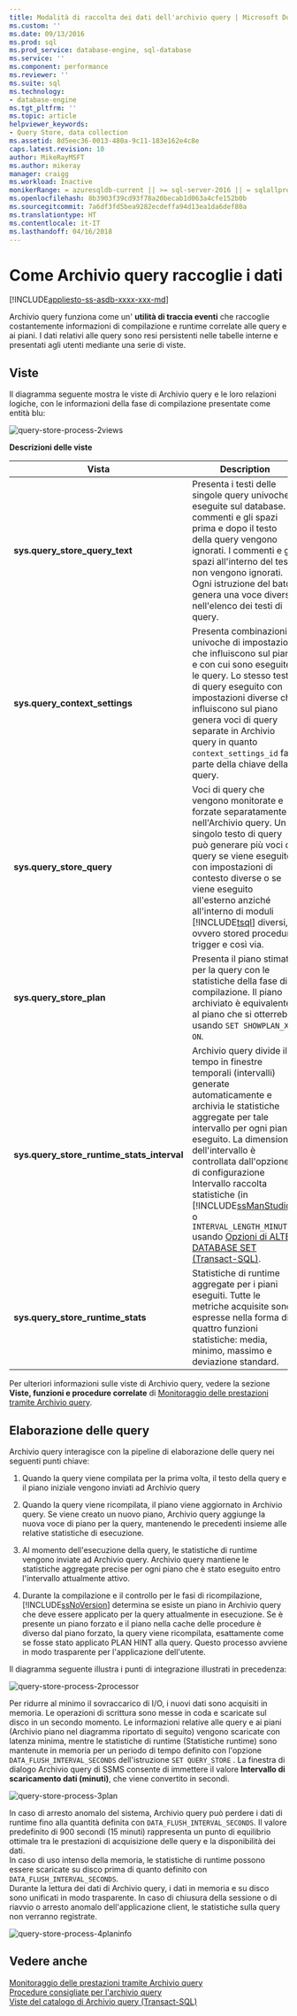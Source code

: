 ```yaml
---
title: Modalità di raccolta dei dati dell'archivio query | Microsoft Docs
ms.custom: ''
ms.date: 09/13/2016
ms.prod: sql
ms.prod_service: database-engine, sql-database
ms.service: ''
ms.component: performance
ms.reviewer: ''
ms.suite: sql
ms.technology:
- database-engine
ms.tgt_pltfrm: ''
ms.topic: article
helpviewer_keywords:
- Query Store, data collection
ms.assetid: 8d5eec36-0013-480a-9c11-183e162e4c8e
caps.latest.revision: 10
author: MikeRayMSFT
ms.author: mikeray
manager: craigg
ms.workload: Inactive
monikerRange: = azuresqldb-current || >= sql-server-2016 || = sqlallproducts-allversions
ms.openlocfilehash: 8b3903f39cd93f78a20becab1d063a4cfe152b0b
ms.sourcegitcommit: 7a6df3fd5bea9282ecdeffa94d13ea1da6def80a
ms.translationtype: HT
ms.contentlocale: it-IT
ms.lasthandoff: 04/16/2018
---
```

# <a name="how-query-store-collects-data"></a>Come Archivio query raccoglie i dati
[!INCLUDE[appliesto-ss-asdb-xxxx-xxx-md](../../includes/appliesto-ss-asdb-xxxx-xxx-md.md)]

  Archivio query funziona come un' **utilità di traccia eventi** che raccoglie costantemente informazioni di compilazione e runtime correlate alle query e ai piani. I dati relativi alle query sono resi persistenti nelle tabelle interne e presentati agli utenti mediante una serie di viste.  
  
## <a name="views"></a>Viste  
 Il diagramma seguente mostra le viste di Archivio query e le loro relazioni logiche, con le informazioni della fase di compilazione presentate come entità blu:  
  
 ![query-store-process-2views](../../relational-databases/performance/media/query-store-process-2views.png "query-store-process-2views")  
  
 **Descrizioni delle viste**  
  
|Vista|Description|  
|----------|-----------------|  
|**sys.query_store_query_text**|Presenta i testi delle singole query univoche eseguite sul database. I commenti e gli spazi prima e dopo il testo della query vengono ignorati. I commenti e gli spazi all'interno del testo non vengono ignorati. Ogni istruzione del batch genera una voce diversa nell'elenco dei testi di query.|  
|**sys.query_context_settings**|Presenta combinazioni univoche di impostazioni che influiscono sul piano e con cui sono eseguite le query. Lo stesso testo di query eseguito con impostazioni diverse che influiscono sul piano genera voci di query separate in Archivio query in quanto `context_settings_id` fa parte della chiave della query.|  
|**sys.query_store_query**|Voci di query che vengono monitorate e forzate separatamente nell'Archivio query. Un singolo testo di query può generare più voci di query se viene eseguito con impostazioni di contesto diverse o se viene eseguito all'esterno anziché all'interno di moduli [!INCLUDE[tsql](../../includes/tsql-md.md)] diversi, ovvero stored procedure, trigger e così via.|  
|**sys.query_store_plan**|Presenta il piano stimato per la query con le statistiche della fase di compilazione. Il piano archiviato è equivalente al piano che si otterrebbe usando `SET SHOWPLAN_XML ON`.|  
|**sys.query_store_runtime_stats_interval**|Archivio query divide il tempo in finestre temporali (intervalli) generate automaticamente e archivia le statistiche aggregate per tale intervallo per ogni piano eseguito. La dimensione dell'intervallo è controllata dall'opzione di configurazione Intervallo raccolta statistiche (in [!INCLUDE[ssManStudio](../../includes/ssmanstudio-md.md)]) o `INTERVAL_LENGTH_MINUTES` usando [Opzioni di ALTER DATABASE SET &#40;Transact-SQL&#41;](../../t-sql/statements/alter-database-transact-sql-set-options.md).|  
|**sys.query_store_runtime_stats**|Statistiche di runtime aggregate per i piani eseguiti. Tutte le metriche acquisite sono espresse nella forma di quattro funzioni statistiche: media, minimo, massimo e deviazione standard.|  
  
 Per ulteriori informazioni sulle viste di Archivio query, vedere la sezione **Viste, funzioni e procedure correlate** di [Monitoraggio delle prestazioni tramite Archivio query](monitoring-performance-by-using-the-query-store.md).  
  
## <a name="query-processing"></a>Elaborazione delle query  
 Archivio query interagisce con la pipeline di elaborazione delle query nei seguenti punti chiave:  
  
1.  Quando la query viene compilata per la prima volta, il testo della query e il piano iniziale vengono inviati ad Archivio query  
  
2.  Quando la query viene ricompilata, il piano viene aggiornato in Archivio query. Se viene creato un nuovo piano, Archivio query aggiunge la nuova voce di piano per la query, mantenendo le precedenti insieme alle relative statistiche di esecuzione.  
  
3.  Al momento dell'esecuzione della query, le statistiche di runtime vengono inviate ad Archivio query. Archivio query mantiene le statistiche aggregate precise per ogni piano che è stato eseguito entro l'intervallo attualmente attivo.  
  
4.  Durante la compilazione e il controllo per le fasi di ricompilazione, [!INCLUDE[ssNoVersion](../../includes/ssnoversion-md.md)] determina se esiste un piano in Archivio query che deve essere applicato per la query attualmente in esecuzione. Se è presente un piano forzato e il piano nella cache delle procedure è diverso dal piano forzato, la query viene ricompilata, esattamente come se fosse stato applicato PLAN HINT alla query. Questo processo avviene in modo trasparente per l'applicazione dell'utente.  
  
 Il diagramma seguente illustra i punti di integrazione illustrati in precedenza:  
  
 ![query-store-process-2processor](../../relational-databases/performance/media/query-store-process-2processor.png "query-store-process-2processor")  
  
 Per ridurre al minimo il sovraccarico di I/O, i nuovi dati sono acquisiti in memoria. Le operazioni di scrittura sono messe in coda e scaricate sul disco in un secondo momento. Le informazioni relative alle query e ai piani (Archivio piano nel diagramma riportato di seguito) vengono scaricate con latenza minima, mentre le statistiche di runtime (Statistiche runtime) sono mantenute in memoria per un periodo di tempo definito con l'opzione `DATA_FLUSH_INTERVAL_SECONDS` dell'istruzione `SET QUERY_STORE` . La finestra di dialogo Archivio query di SSMS consente di immettere il valore **Intervallo di scaricamento dati (minuti)**, che viene convertito in secondi.  
  
 ![query-store-process-3plan](../../relational-databases/performance/media/query-store-process-3.png "query-store-process-3plan")  
  
 In caso di arresto anomalo del sistema, Archivio query può perdere i dati di runtime fino alla quantità definita con `DATA_FLUSH_INTERVAL_SECONDS`. Il valore predefinito di 900 secondi (15 minuti) rappresenta un punto di equilibrio ottimale tra le prestazioni di acquisizione delle query e la disponibilità dei dati.  
In caso di uso intenso della memoria, le statistiche di runtime possono essere scaricate su disco prima di quanto definito con `DATA_FLUSH_INTERVAL_SECONDS`.  
Durante la lettura dei dati di Archivio query, i dati in memoria e su disco sono unificati in modo trasparente.
In caso di chiusura della sessione o di riavvio o arresto anomalo dell'applicazione client, le statistiche sulla query non verranno registrate.  
  
 ![query-store-process-4planinfo](../../relational-databases/performance/media/query-store-process-4planinfo.png "query-store-process-4planinfo")    

  
## <a name="see-also"></a>Vedere anche  
 [Monitoraggio delle prestazioni tramite Archivio query](../../relational-databases/performance/monitoring-performance-by-using-the-query-store.md)   
 [Procedure consigliate per l'archivio query](../../relational-databases/performance/best-practice-with-the-query-store.md)   
 [Viste del catalogo di Archivio query &#40;Transact-SQL&#41;](../../relational-databases/system-catalog-views/query-store-catalog-views-transact-sql.md)  
  
  
